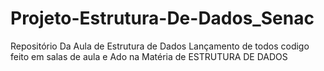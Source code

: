 # Projeto-Estrutura-De-Dados_Senac
Repositório Da Aula de Estrutura de Dados
Lançamento de todos codigo feito em salas de aula e Ado  na Matéria de ESTRUTURA DE DADOS

